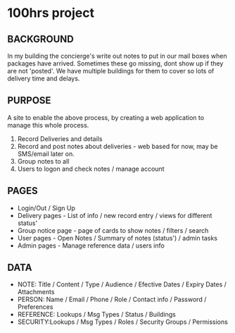# 100hrs project

## BACKGROUND
In my building the concierge's write out notes to put in our mail boxes when packages have arrived.  Sometimes these go missing, dont show up if they are not 'posted'. We have multiple buildings for them to cover so lots of delivery time and delays.


## PURPOSE
A site to enable the above process, by creating a web application to manage this whole process.
1) Record Deliveries and details
2) Record and post notes about deliveries  - web based for now, may be SMS/email later on.
3) Group notes to all
4) Users to logon and check notes / manage account


## PAGES
* Login/Out / Sign Up
* Delivery pages - List of info / new record entry / views for different status'
* Group notice page - page of cards to show notes / filters / search
* User pages - Open Notes / Summary of notes (status') / admin tasks
* Admin pages - Manage reference data / users info


## DATA 
 * NOTE: Title / Content / Type / Audience / Efective Dates / Expiry Dates / Attachments
 * PERSON: Name / Email / Phone / Role / Contact info / Password / Preferences
 * REFERENCE: Lookups / Msg Types / Status / Buildings
 * SECURITY:Lookups / Msg Types / Roles / Security Groups / Permissions




